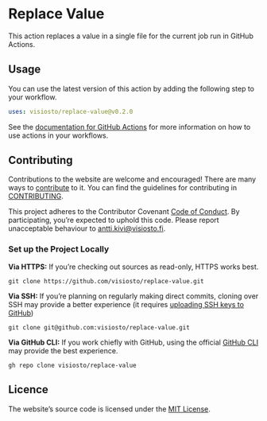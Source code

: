# Replace Value

This action replaces a value in a single file for the current job run in GitHub Actions.

## Usage

You can use the latest version of this action by adding the following step to your workflow.

```yml
uses: visiosto/replace-value@v0.2.0
```

See the [documentation for GitHub Actions](https://docs.github.com/en/actions/reference/workflow-syntax-for-github-actions#jobsjob_idstepsuses) for more information on how to use actions in your workflows.

## Contributing

Contributions to the website are welcome and encouraged! There are many ways to [contribute](https://github.com/visiosto/.github/blob/main/CONTRIBUTING.md#how-can-i-contribute) to it. You can find the guidelines for contributing in [CONTRIBUTING](https://github.com/visiosto/.github/blob/main/CONTRIBUTING.md).

This project adheres to the Contributor Covenant [Code of Conduct](https://github.com/visiosto/.github/blob/main/CODE_OF_CONDUCT.md). By participating, you’re expected to uphold this code. Please report unacceptable behaviour to antti.kivi@visiosto.fi.

### Set up the Project Locally

**Via HTTPS:** If you’re checking out sources as read-only, HTTPS works best.

    git clone https://github.com/visiosto/replace-value.git

**Via SSH:** If you’re planning on regularly making direct commits, cloning over SSH may provide a better experience (it requires [uploading SSH keys to GitHub](https://help.github.com/articles/adding-a-new-ssh-key-to-your-github-account/))

    git clone git@github.com:visiosto/replace-value.git

**Via GitHub CLI:** If you work chiefly with GitHub, using the official [GitHub CLI](https://cli.github.com) may provide the best experience.

    gh repo clone visiosto/replace-value

## Licence

The website’s source code is licensed under the [MIT License](LICENCE).

